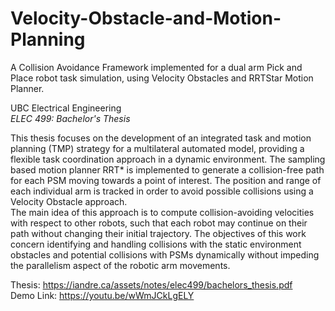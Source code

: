 # Velocity-Obstacle-and-Motion-Planning
A Collision Avoidance Framework implemented for a dual arm Pick and Place robot task simulation, using Velocity Obstacles and RRTStar Motion Planner.  
  
UBC Electrical Engineering  
_ELEC 499: Bachelor's Thesis_  


This thesis focuses on the development of an integrated task and motion planning (TMP) strategy for a multilateral automated model, providing a flexible task coordination approach in a dynamic environment. The sampling based motion planner RRT* is implemented to generate a collision-free path for each PSM moving towards a point of interest. The position and range of each individual arm is tracked in order to avoid possible collisions using a Velocity Obstacle approach.  
The main idea of this approach is to compute collision-avoiding velocities with respect to other robots, such that each robot may continue on their path without changing their initial trajectory. The objectives of this work concern identifying and handling collisions with the static environment obstacles and potential collisions with PSMs dynamically without impeding the parallelism aspect of the robotic arm movements.  

Thesis: https://iandre.ca/assets/notes/elec499/bachelors_thesis.pdf  
Demo Link: https://youtu.be/wWmJCkLgELY
